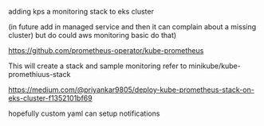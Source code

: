 adding kps a monitoring stack to eks cluster

(in future add in managed service and then it can complain about a missing cluster) but do could aws monitoring basic do that)



https://github.com/prometheus-operator/kube-prometheus



This will create a stack and sample monitoring refer to minikube/kube-promethiuus-stack




https://medium.com/@priyankar9805/deploy-kube-prometheus-stack-on-eks-cluster-f1352101bf69

hopefully custom yaml can setup notifications



